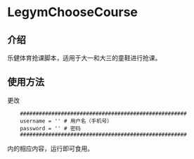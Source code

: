 # LegymChooseCourse

## 介绍

乐健体育抢课脚本，适用于大一和大三的童鞋进行抢课。

## 使用方法

更改

```
    #####################################################
    username = '' # 用户名（手机号）
    password = '' # 密码
    #####################################################
```

内的相应内容，运行即可食用。
